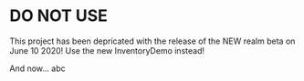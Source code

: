 # DO NOT USE

This project has been depricated with the release of the NEW realm beta on June 10 2020!
Use the new InventoryDemo instead!

And now... abc
  